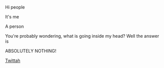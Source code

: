 
Hi people

It's me

A person


You're probably wondering, what is going inside my head?
Well the answer is

ABSOLUTELY NOTHING!

<a href="https://www.twitter.com/RocaTheFox">Twittah</a>